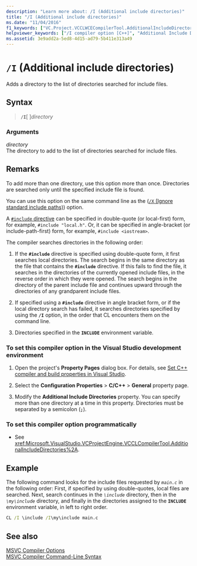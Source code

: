 ```yaml
---
description: "Learn more about: /I (Additional include directories)"
title: "/I (Additional include directories)"
ms.date: "11/04/2016"
f1_keywords: ["VC.Project.VCCLWCECompilerTool.AdditionalIncludeDirectories", "VC.Project.VCCLCompilerTool.AdditionalIncludeDirectories", "/I", "VC.Project.VCNMakeTool.IncludeSearchPath"]
helpviewer_keywords: ["/I compiler option [C++]", "Additional Include Directories compiler option", "I compiler option [C++]", "-I compiler option [C++]", "set include directories", "include directories, compiler option [C++]"]
ms.assetid: 3e9add2a-5ed8-4d15-ad79-5b411e313a49
---
```

# `/I` (Additional include directories)

Adds a directory to the list of directories searched for include files.

## Syntax

> **`/I`**[ ]*directory*

### Arguments

*directory*<br/>
The directory to add to the list of directories searched for include files.

## Remarks

To add more than one directory, use this option more than once. Directories are searched only until the specified include file is found.

You can use this option on the same command line as the ([`/X` (Ignore standard include paths)](x-ignore-standard-include-paths.md)) option.

A [`#include` directive](../../preprocessor/hash-include-directive-c-cpp.md) can be specified in double-quote (or local-first) form, for example, `#include "local.h"`. Or, it can be specified in angle-bracket (or include-path-first) form, for example, `#include <iostream>`.

The compiler searches directories in the following order:

1. If the **`#include`** directive is specified using double-quote form, it first searches local directories. The search begins in the same directory as the file that contains the **`#include`** directive. If this fails to find the file, it searches in the directories of the currently opened include files, in the reverse order in which they were opened. The search begins in the directory of the parent include file and continues upward through the directories of any grandparent include files.

1. If specified using a **`#include`** directive in angle bracket form, or if the local directory search has failed, it searches directories specified by using the **`/I`** option, in the order that CL encounters them on the command line.

1. Directories specified in the **`INCLUDE`** environment variable.

### To set this compiler option in the Visual Studio development environment

1. Open the project's **Property Pages** dialog box. For details, see [Set C++ compiler and build properties in Visual Studio](../working-with-project-properties.md).

1. Select the **Configuration Properties** > **C/C++** > **General** property page.

1. Modify the **Additional Include Directories** property. You can specify more than one directory at a time in this property. Directories must be separated by a semicolon (**`;`**).

### To set this compiler option programmatically

- See <xref:Microsoft.VisualStudio.VCProjectEngine.VCCLCompilerTool.AdditionalIncludeDirectories%2A>.

## Example

The following command looks for the include files requested by *`main.c`* in the following order: First, if specified by using double-quotes, local files are searched. Next, search continues in the *`\include`* directory, then in the *`\my\include`* directory, and finally in the directories assigned to the **`INCLUDE`** environment variable, in left to right order.

```cmd
CL /I \include /I\my\include main.c
```

## See also

[MSVC Compiler Options](compiler-options.md)<br/>
[MSVC Compiler Command-Line Syntax](compiler-command-line-syntax.md)
